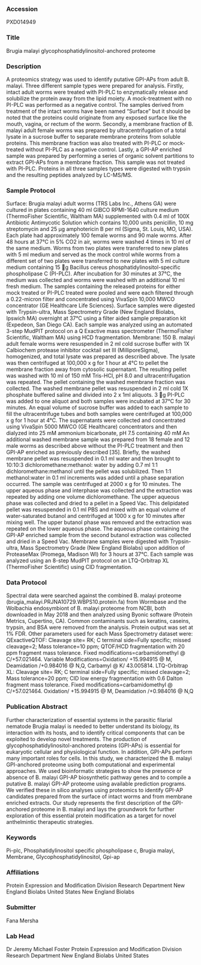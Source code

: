 ### Accession
PXD014949

### Title
Brugia malayi glycophosphatidylinositol-anchored proteome

### Description
A proteomics strategy was used to identify putative GPI-APs from adult B. malayi.  Three different sample types were prepared for analysis.  Firstly, intact adult worms were treated with PI-PLC to enzymatically release and solubilize the protein away from the lipid moiety. A mock-treatment with no PI-PLC was performed as a negative control.  The samples derived from treatment of the intact worms have been named “Surface” but it should be noted that the proteins could originate from any exposed surface like the mouth, vagina, or rectum of the worm.  Secondly, a membrane fraction of B. malayi adult female worms was prepared by ultracentrifugation of a total lysate in a sucrose buffer to separate membrane proteins from soluble proteins.  This membrane fraction was also treated with PI-PLC or mock-treated without PI-PLC as a negative control.  Lastly, a GPI-AP enriched sample was prepared by performing a series of organic solvent partitions to extract GPI-APs from a membrane fraction.  This sample was not treated with PI-PLC.  Proteins in all three samples types were digested with trypsin and the resulting peptides analyzed by LC-MS/MS.

### Sample Protocol
Surface: Brugia malayi adult worms (TRS Labs Inc., Athens GA) were cultured in plates containing 40 ml GIBCO RPMI-1640 culture medium (ThermoFisher Scientific, Waltham MA) supplemented with 0.4 ml of 100X Antibiotic Antimycotic Solution which contains 10,000 units penicillin, 10 mg streptomycin and 25 μg amphotericin B per ml (Sigma, St. Louis, MO, USA). Each plate had approximately 100 female worms and 90 male worms. After 48 hours at 37°C in 5% CO2 in air, worms were washed 4 times in 10 ml of the same medium.  Worms from two plates were transferred to new plates with 5 ml medium and served as the mock control while worms from a different set of two plates were transferred to new plates with 5 ml culture medium containing 15 g Bacillus cereus phosphatidylinositol-specific phospholipase C (PI-PLC). After incubation for 30 minutes at 37°C, the medium was collected and worms were washed with an additional 10 ml fresh medium. The samples containing the released proteins for either mock treated or PI-PLC treated were pooled and were each filtered through a 0.22-micron filter and concentrated using VivaSpin 10,000 MWCO concentrator (GE Healthcare Life Sciences). Surface samples were digested with Trypsin-ultra, Mass Spectrometry Grade (New England Biolabs, Ipswich MA) overnight at 37°C using a filter aided sample preparation kit (Expedeon, San Diego CA). Each sample was analyzed using an automated 3-step MudPIT protocol on a Q Exactive mass spectrometer (ThermoFisher Scientific, Waltham MA) using HCD fragmentation. Membrane: 150 B. malayi adult female worms were resuspended in 2 ml cold sucrose buffer with 1X Calbiochem protease inhibitor cocktail set III (MilliporeSigma), homogenized, and total lysate was prepared as described above. The lysate was then centrifuged at 100,000 x g for 1 hour at 4°C to pellet the membrane fraction away from cytosolic supernatant.  The resulting pellet was washed with 10 ml of 150 mM Tris-HCl, pH 8.0 and ultracentrifugation was repeated. The pellet containing the washed membrane fraction was collected.  The washed membrane pellet was resuspended in 2 ml cold 1X phosphate buffered saline and divided into 2 x 1ml aliquots.  3 g PI-PLC was added to one aliquot and both samples were incubated at 37°C for 30 minutes.  An equal volume of sucrose buffer was added to each sample to fill the ultracentrifuge tubes and both samples were centrifuged at 100,000 x g for 1 hour at 4°C.  The supernatants were collected and concentrated using VivaSpin 5000 MWCO (GE Healthcare) concentrators and then dialyzed into 25 mM ammonium bicarbonate, pH 7.5 containing 40 mM  An additional washed membrane sample was prepared from 18 female and 12 male worms as described above without the PI-PLC treatment and then GPI-AP enriched as previously described [35].  Briefly, the washed membrane pellet was resuspended in 0.1 ml water and then brought to 10:10:3 dichloromethane:methanol: water by adding 0.7 ml 1:1 dichloromethane:methanol until the pellet was solubilized. Then 1:1 methanol:water in 0.1 ml increments was added until a phase separation occurred.  The sample was centrifuged at 2000 x g for 10 minutes. The upper aqueous phase and interphase was collected and the extraction was repeated by adding one volume dichloromethane.  The upper aqueous phase was collected and dried to a pellet in a Speed Vac. This delipidated pellet was resuspended in 0.1 ml PBS and mixed with an equal volume of water-saturated butanol and centrifuged at 1000 x g for 10 minutes after mixing well.  The upper butanol phase was removed and the extraction was repeated on the lower aqueous phase.  The aqueous phase containing the GPI-AP enriched sample from the second butanol extraction was collected and dried in a Speed Vac. Membrane samples were digested with Trypsin-ultra, Mass Spectrometry Grade (New England Biolabs) upon addition of ProteaseMax (Promega, Madison WI) for 3 hours at 37°C.  Each sample was analyzed using an 8-step MudPIT protocol on an LTQ-Orbitrap XL (ThermoFisher Scientific) using CID fragmentation.

### Data Protocol
Spectral data were searched against the combined B. malayi proteome (brugia_malayi.PRJNA10729.WBPS10.protein.fa) from Wormbase and the Wolbachia endosymbiont of B. malayi proteome from NCBI, both downloaded in May 2018 and then analyzed using Byonic software (Protein Metrics, Cupertino, CA). Common contaminants such as keratins, caseins, trypsin, and BSA were removed from the analysis.  Protein output was set at 1% FDR. Other parameters used for each Mass Spectrometry dataset were: QExactiveQTOF: Cleavage site= RK; C terminal side=Fully specific; missed cleavage=2; Mass tolerance=10 ppm; QTOF/HCD fragmentation with 20 ppm fragment mass tolerance. Fixed modifications=carbamidomethyl @ C/+57.021464. Variable Modifications=Oxidation/ +15.994915 @ M, Deamidation /+0.984016 @ N,Q, Carbamyl @ K/ 43.005814. LTQ-Orbitrap XL: Cleavage site= RK; C terminal side=Fully specific; missed cleavage=2; Mass tolerance=20 ppm; CID low energy fragmentation with 0.6 Dalton fragment mass tolerance. Fixed modifications=carbamidomethyl @ C/+57.021464. Oxidation/ +15.994915 @ M, Deamidation /+0.984016 @ N,Q

### Publication Abstract
Further characterization of essential systems in the parasitic filarial nematode Brugia malayi is needed to better understand its biology, its interaction with its hosts, and to identify critical components that can be exploited to develop novel treatments. The production of glycophosphatidylinositol-anchored proteins (GPI-APs) is essential for eukaryotic cellular and physiological function. In addition, GPI-APs perform many important roles for cells. In this study, we characterized the B. malayi GPI-anchored proteome using both computational and experimental approaches. We used bioinformatic strategies to show the presence or absence of B. malayi GPI-AP biosynthetic pathway genes and to compile a putative B. malayi GPI-AP proteome using available prediction programs. We verified these in silico analyses using proteomics to identify GPI-AP candidates prepared from the surface of intact worms and from membrane enriched extracts. Our study represents the first description of the GPI-anchored proteome in B. malayi and lays the groundwork for further exploration of this essential protein modification as a target for novel anthelmintic therapeutic strategies.

### Keywords
Pi-plc, Phosphatidylinositol specific phospholipase c, Brugia malayi, Membrane, Glycophosphatidylinositol, Gpi-ap

### Affiliations
Protein Expression and Modification Division Research Department New England Biolabs United States
New England Biolabs

### Submitter
Fana Mersha

### Lab Head
Dr Jeremy Michael Foster
Protein Expression and Modification Division Research Department New England Biolabs United States


